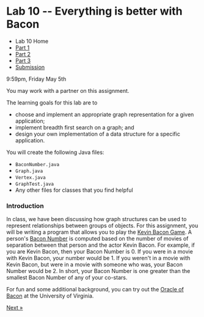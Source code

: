 # Lab 10 -- Everything is better with Bacon

* Lab 10 Home
* [Part 1](part1.html)
* [Part 2](part2.html)
* [Part 3](part3.html)
* [Submission](submission.html)


9:59pm, Friday May 5th

You may work with a partner on this assignment.

The learning goals for this lab are to
- choose and implement an appropriate graph representation for a given application;
- implement breadth first search on a graph; and
- design your own implementation of a data structure for a specific application.

You will create the following Java files:
- `BaconNumber.java`
- `Graph.java`
- `Vertex.java`
- `GraphTest.java`
- Any other files for classes that you find helpful


### Introduction

In class, we have been discussing how graph structures can be used to
represent relationships between groups of objects. For this assignment, you
will be writing a program that allows you to play the [Kevin Bacon
Game](http://en.wikipedia.org/wiki/Six_Degrees_of_Kevin_Bacon). A person's
[Bacon Number](http://en.wikipedia.org/wiki/Bacon_number#Bacon_numbers) is
computed based on the number of movies of separation between that person and
the actor Kevin Bacon. For example, if you are Kevin Bacon, then your Bacon
Number is 0. If you were in a movie with Kevin Bacon, your number would be 1.
If you weren't in a movie with Kevin Bacon, but were in a movie with someone
who was, your Bacon Number would be 2. In short, your Bacon Number is one
greater than the smallest Bacon Number of any of your co-stars.

For fun and some additional background, you can try out the [Oracle of
Bacon](http://oracleofbacon.org/) at the University of Virginia.

[Next &raquo;](part1.html)
